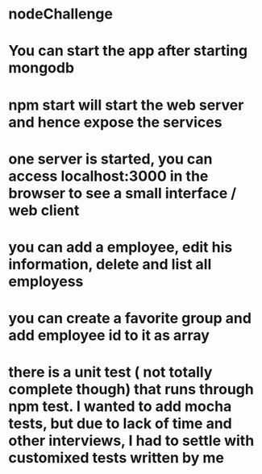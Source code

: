 # nodeChallenge
# You can start the app after starting mongodb
# npm start will start the web server and hence expose the services
# one server is started, you can access localhost:3000 in the browser to see a small interface / web client
# you can add a employee, edit his information, delete and list all employess
# you can create a favorite group and add employee id to it as array
# there is a unit test ( not totally complete though) that runs through npm test. I wanted to add mocha tests, but due to lack of time and other interviews, I had to settle with customixed tests written by me